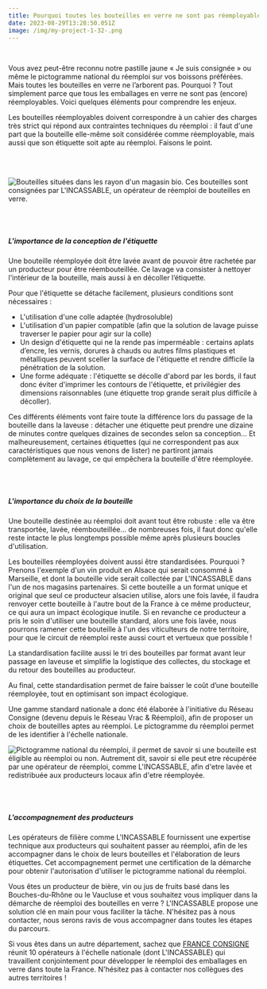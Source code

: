```yaml
---
title: Pourquoi toutes les bouteilles en verre ne sont pas réemployables ?
date: 2023-08-29T13:28:50.051Z
image: /img/my-project-1-32-.png
---
```


<br>

Vous avez peut-être reconnu notre pastille jaune « Je suis consignée » ou même le pictogramme national du réemploi sur vos boissons préférées. Mais toutes les bouteilles en verre ne l’arborent pas. Pourquoi ? Tout simplement parce que tous les emballages en verre ne sont pas (encore) réemployables. Voici quelques éléments pour comprendre les enjeux.

Les bouteilles réemployables doivent correspondre à un cahier des charges très strict qui répond aux contraintes techniques du réemploi : il faut d'une part que la bouteille elle-même soit considérée comme réemployable, mais aussi que son étiquette soit apte au réemploi. Faisons le point.

<br>
<br>

![Bouteilles situées dans les rayon d'un magasin bio. Ces bouteilles sont consignées par L'INCASSABLE, un opérateur de réemploi de bouteilles en verre.](/img/bouteille-consignee.png "Bouteilles consignées par L'INCASSABLE")

<br>
<br>

##### L'importance de la conception de l'étiquette

Une bouteille réemployée doit être lavée avant de pouvoir être rachetée par un producteur pour être réembouteillée. Ce lavage va consister à nettoyer l'intérieur de la bouteille, mais aussi à en décoller l’étiquette.

Pour que l'étiquette se détache facilement, plusieurs conditions sont nécessaires :

- L'utilisation d'une colle adaptée (hydrosoluble)
- L'utilisation d'un papier compatible (afin que la solution de lavage puisse traverser le papier pour agir sur la colle)
- Un design d'étiquette qui ne la rende pas imperméable : certains aplats d’encre, les vernis, dorures à chauds ou autres films plastiques et métalliques peuvent sceller la surface de l'étiquette et rendre difficile la pénétration de la solution.
- Une forme adéquate : l'étiquette se décolle d'abord par les bords, il faut donc éviter d'imprimer les contours de l'étiquette, et privilégier des dimensions raisonnables (une étiquette trop grande serait plus difficile à décoller).

Ces différents éléments vont faire toute la différence lors du passage de la bouteille dans la laveuse : détacher une étiquette peut prendre une dizaine de minutes contre quelques dizaines de secondes selon sa conception... Et malheureusement, certaines étiquettes (qui ne correspondent pas aux caractéristiques que nous venons de lister) ne partiront jamais complètement au lavage, ce qui empêchera la bouteille d'être réemployée.

<br>
<br>

##### L'importance du choix de la bouteille

Une bouteille destinée au réemploi doit avant tout être robuste : elle va être transportée, lavée, réembouteillée... de nombreuses fois, il faut donc qu'elle reste intacte le plus longtemps possible même après plusieurs boucles d'utilisation.

Les bouteilles réemployées doivent aussi être standardisées. Pourquoi ? Prenons l'exemple d'un vin produit en Alsace qui serait consommé à Marseille, et dont la bouteille vide serait collectée par L'INCASSABLE dans l'un de nos magasins partenaires. Si cette bouteille a un format unique et original que seul ce producteur alsacien utilise, alors une fois lavée, il faudra renvoyer cette bouteille à l'autre bout de la France à ce même producteur, ce qui aura un impact écologique inutile. Si en revanche ce producteur a pris le soin d'utiliser une bouteille standard, alors une fois lavée, nous pourrons ramener cette bouteille à l'un des viticulteurs de notre territoire, pour que le circuit de réemploi reste aussi court et vertueux que possible !

La standardisation facilite aussi le tri des bouteilles par format avant leur passage en laveuse et simplifie la logistique des collectes, du stockage et du retour des bouteilles au producteur.

Au final, cette standardisation permet de faire baisser le coût d’une bouteille réemployée, tout en optimisant son impact écologique.

Une gamme standard nationale a donc été élaborée à l'initiative du Réseau Consigne (devenu depuis le Réseau Vrac & Réemploi), afin de proposer un choix de bouteilles aptes au réemploi. Le pictogramme du réemploi permet de les identifier à l'échelle nationale.

![Pictogramme national du réemploi, il permet de savoir si une bouteille est éligible au réemploi ou non. Autrement dit, savoir si elle peut etre récupérée par une opérateur de réemploi, comme L'INCASSABLE, afin d'etre lavée et redistribuée aux producteurs locaux afin d'etre réemployée. ](/img/pictogramme-national-du-réemploi-l-incassable-.webp "Pictogramme national du réemploi")

<br>
<br>

##### L'accompagnement des producteurs

Les opérateurs de filière comme L'INCASSABLE fournissent une expertise technique aux producteurs qui souhaitent passer au réemploi, afin de les accompagner dans le choix de leurs bouteilles et l'élaboration de leurs étiquettes. Cet accompagnement permet une certification de la démarche pour obtenir l'autorisation d'utiliser le pictogramme national du réemploi.

Vous êtes un producteur de bière, vin ou jus de fruits basé dans les Bouches-du-Rhône ou le Vaucluse et vous souhaitez vous impliquer dans la démarche de réemploi des bouteilles en verre ? L'INCASSABLE propose une solution clé en main pour vous faciliter la tâche. N'hésitez pas à nous contacter, nous serons ravis de vous accompagner dans toutes les étapes du parcours.

Si vous êtes dans un autre département, sachez que [FRANCE CONSIGNE](https://franceconsigne.fr/) réunit 10 opérateurs à l'échelle nationale (dont L'INCASSABLE) qui travaillent conjointement pour développer le réemploi des emballages en verre dans toute la France. N'hésitez pas à contacter nos collègues des autres territoires !
